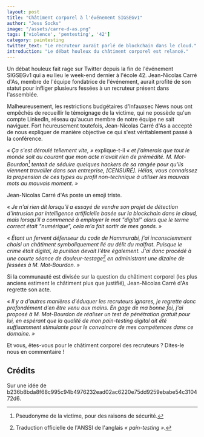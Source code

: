 ```yaml
---
layout: post
title: "Châtiment corporel à l'événement SIGSEGv1"
author: "Jess Socks"
image: "/assets/carre-d-as.png"
tags: ['violence', 'pentesting', '42']
category: paintesting
twitter_text: "Le recruteur aurait parlé de blockchain dans le cloud."
introduction: "Le débat houleux du châtiment corporel est relancé."
---
```


Un débat houleux fait rage sur Twitter depuis la fin de l'événement SIGSEGv1 qui
a eu lieu le week-end dernier à l'école 42. Jean-Nicolas Carré d'As, membre de
l'équipe fondatrice de l'événement, aurait profité de son statut pour infliger
plusieurs fessées à un recruteur présent dans l'assemblée.

Malheureusement, les restrictions budgétaires d'Infauxsec News nous ont
empêchés de recueillir le témoignage de la victime, qui ne possède qu'un compte
LinkedIn, réseau qu'aucun membre de notre équipe ne sait naviguer. Fort
heureusement toutefois, Jean-Nicolas Carré d'As a accepté de nous expliquer de
manière objective ce qui s'est véritablement passé à la conférence.

*« Ça s'est déroulé tellement vite, »* explique-t-il *« et j'aimerais que tout
le monde soit au courant que mon acte n'avait rien de prémédité. M.
Mot-Bourdon[^1] tentait de séduire quelques hackers de sa rangée pour qu'ils
viennent travailler dans son entreprise, [CENSURÉ]. Hélas, vous connaissez la
propension de ces types au profil non-technique à utiliser les mauvais mots au
mauvais moment. »*

Jean-Nicolas Carré d'As poste un emoji triste.

*« Je n'ai rien dit lorsqu'il a essayé de vendre son projet de détection
d'intrusion par intelligence artificielle basée sur la blockchain dans le cloud,
mais lorsqu'il a commencé à employer le mot "digital" alors que le terme correct
était "numérique", cela m'a fait sortir de mes gonds. »*

*« Étant un fervent défenseur du code de Hammurabi, j'ai inconsciemment choisi
un châtiment symboliquement lié au délit du malfrat. Puisque le crime était
digital, la punition devait l'être également. J'ai donc procédé à une courte
séance de douleur-testage[^2] en administrant une dizaine de fessées à M.
Mot-Bourdon. »*

Si la communauté est divisée sur la question du châtiment corporel (les plus
anciens estiment le châtiment plus que justifié), Jean-Nicolas Carré d'As
regrette son acte.

*« Il y a d'autres manières d'éduquer les recruteurs ignares, je regrette donc
profondément d'en être venu aux mains. En gage de ma bonne foi, j'ai proposé à
M. Mot-Bourdon de réaliser un test de pénétration gratuit pour lui, en espérant
que la qualité de mon pain-testing digital ait été suffisamment stimulante pour
le convaincre de mes compétences dans ce domaine. »*

Et vous, êtes-vous pour le châtiment corporel des recruteurs ? Dites-le nous en
commentaire !

## Crédits

Sur une idée de
b236b8bda8f68c995c94b4976232ead02ac6220e75dd9259ebabe54c310472d6.

[^1]: Pseudonyme de la victime, pour des raisons de sécurité.
[^2]: Traduction officielle de l'ANSSI de l'anglais *« pain-testing »*.
